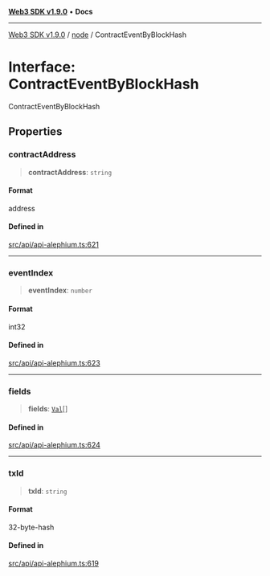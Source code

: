 [**Web3 SDK v1.9.0**](../../../README.md) • **Docs**

***

[Web3 SDK v1.9.0](../../../globals.md) / [node](../README.md) / ContractEventByBlockHash

# Interface: ContractEventByBlockHash

ContractEventByBlockHash

## Properties

### contractAddress

> **contractAddress**: `string`

#### Format

address

#### Defined in

[src/api/api-alephium.ts:621](https://github.com/Mystic-Nayy/alephium-web3/blob/ee41f5e0e7d7fb0b155fe62f05b2ac03772895ca/packages/web3/src/api/api-alephium.ts#L621)

***

### eventIndex

> **eventIndex**: `number`

#### Format

int32

#### Defined in

[src/api/api-alephium.ts:623](https://github.com/Mystic-Nayy/alephium-web3/blob/ee41f5e0e7d7fb0b155fe62f05b2ac03772895ca/packages/web3/src/api/api-alephium.ts#L623)

***

### fields

> **fields**: [`Val`](../type-aliases/Val.md)[]

#### Defined in

[src/api/api-alephium.ts:624](https://github.com/Mystic-Nayy/alephium-web3/blob/ee41f5e0e7d7fb0b155fe62f05b2ac03772895ca/packages/web3/src/api/api-alephium.ts#L624)

***

### txId

> **txId**: `string`

#### Format

32-byte-hash

#### Defined in

[src/api/api-alephium.ts:619](https://github.com/Mystic-Nayy/alephium-web3/blob/ee41f5e0e7d7fb0b155fe62f05b2ac03772895ca/packages/web3/src/api/api-alephium.ts#L619)
